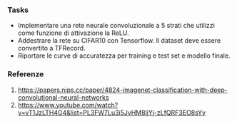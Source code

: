 ### Tasks

- Implementare una rete neurale convoluzionale a 5 strati che utilizzi come funzione di attivazione la ReLU. 
- Addestrare la rete su CIFAR10 con Tensorflow. Il dataset deve essere convertito a TFRecord.
- Riportare le curve di accuratezza per training e test set e modello finale.


### Referenze

1) https://papers.nips.cc/paper/4824-imagenet-classification-with-deep-convolutional-neural-networks
2) https://www.youtube.com/watch?v=vT1JzLTH4G4&list=PL3FW7Lu3i5JvHM8ljYj-zLfQRF3EO8sYv
